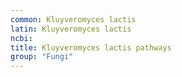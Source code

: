 ```yaml
---
common: Kluyveromyces lactis
latin: Kluyveromyces lactis
ncbi: 
title: Kluyveromyces lactis pathways
group: "Fungi"
---
```

